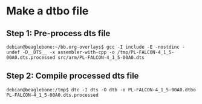 # Make a dtbo file

## Step 1: Pre-process dts file

```console
debian@beaglebone:~/bb.org-overlays$ gcc -I include -E -nostdinc -undef -D__DTS__ -x assembler-with-cpp -o /tmp/PL-FALCON-4_1_5-00A0.dts.processed src/arm/PL-FALCON-4_1_5-00A0.dts
```

## Step 2: Compile processed dts file

```console
debian@beaglebone:/tmp$ dtc -I dts -O dtb -o PL-FALCON-4_1_5-00A0.dtbo PL-FALCON-4_1_5-00A0.dts.processed
```